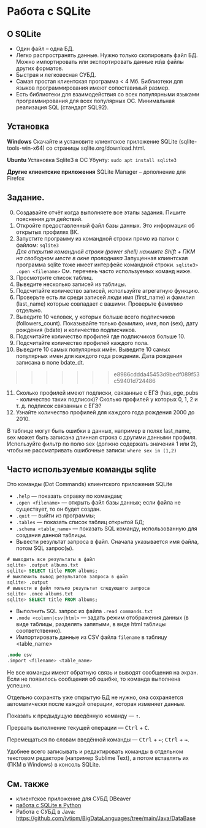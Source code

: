 # Работа с SQLite

## О SQLite
- Один файл – одна БД.
- Легко распространять данные. Нужно только скопировать файл БД. Можно импортировать или экспортировать данные из\в файлы других форматов.
- Быстрая и легковесная СУБД.
- Самая простая клиентская программа < 4 Мб. Библиотеки для языков программирования имеют сопоставимый размер.
- Есть библиотеки для взаимодействия со всех популярными языками программирования для всех популярных ОС.
Минимальная реализация SQL (стандарт SQL92).

## Установка
**Windows**
Скачайте и установите клиентское приложение SQLite (sqlite-tools-win-x64) 
со страницы sqlite.org/download.html.

**Ubuntu**
Установка Sqlite3 в ОС Убунту: `sudo apt install sqlite3`

**Другие клиентские приложения**
SQLite Manager – дополнение для Firefox

## Задание.

0. Создавайте отчёт когда выполняете все этапы задания. Пишите пояснения для действий.
1. Откройте предоставленный файл базы данных. Это информация об открытых профилях ВК.
2. Запустите программу из командной строки прямо из папки с файлом:
`sqlite3`\
*Для открытия командной строки (power shell) нажмите Shift + ПКМ на свободном месте в окне проводника*
Запущенная клиентская программа sqlite тоже имеет интерфейс командной строки. 
`sqlite3> .open <filename>`
См. перечень часто используемых команд ниже.
3. Просмотрите список таблиц.
4. Выведите несколько записей из таблицы.
5. Подсчитайте количество записей, используйте агрегатную функцию.
6. Проверьте есть ли среди записей люди имя (first_name) и фамилия (last_name) которые совпадает с вашими. Проверьте фамилию отдельно.
7. Выведите 10 человек, у которых больше всего подписчиков (followers_count). Показывайте только фамилию, имя, пол (sex), дату рождения (bdate) и количество подписчиков.
8. Подсчитайте количество профилей где подписчиков больше 10.
9. Подсчитайте количество профилей каждого пола.
10. Выведите 10 самых популярных имён. Выведите 10 самых популярных имен для каждого года рождения. Дата рождения записана в поле bdate_dt.
>>>>>>> e8986cddda45453d9bedf089f53c59401d724486
11. Сколько профилей имеют подписки, связанные с ЕГЭ (has_ege_pubs - количество таких подписок)? Сколько профилей у которых 0, 1, 2 и т. д. подписок связанных с ЕГЭ?
12. Узнайте количество профилей для каждого года рождения 2000 до 2010.

В таблице могут быть ошибки в данных, например в полях last_name, sex может быть записана длинная строка с другими данными профиля. Используйте фильтр по полю sex (должно содержать значения 1 или 2), чтобы не рассматривать ошибочные записи: `where sex in (1,2)`

## Часто используемые команды sqlite

Это команды (Dot Commands) клиентского приложения SQLite
- `.help` — показать справку по командам;
- `.open <filename>` — открыть файл базы данных; если файла не существует, то он будет создан.
- `.quit` — выйти из программы;
- `.tables` — показать список таблиц открытой БД;
- `.schema <table_name>` — показать SQL команду, использованную для создания данной таблицы.
- Вывести результат запроса в файл. Сначала указывается имя файла, потом SQL запрос(ы).
```sql
# выводить все результаты в файл
sqlite> .output albums.txt
sqlite> SELECT title FROM albums;
# выключить вывод результатов запроса в файл
sqlite> .output
# вывести в файл только результат следующего запроса
sqlite> .once albums.txt
sqlite> SELECT title FROM albums;
```
- Выполнить SQL запрос из файла `.read commands.txt`
- `.mode <column|csv|html>` — задать режим отображения данных (в виде таблицы, разделять запятыми, в виде html таблицы соответственно). 
- Импортировать данные из CSV файла `filename` в таблицу <table_name>
```sql
.mode csv
.import <filename> <table_name>
```

Не все команды имеют обратную связь и выводят сообщения на экран. Если не появилось сообщения об ошибке, то команда выполнена успешно.

Отдельно сохранять уже открытую БД не нужно, она сохраняется автоматически после каждой операции, которая изменяет данные.

Показать к предыдущую введённую команду — <kbd>&uarr;</kbd>.

Прервать выполнение текущей операции — <kbd>Ctrl</kbd> + <kbd>C</kbd>.

Перемещаться по словам введённой команды — <kbd>Ctrl</kbd> + <kbd>&larr;</kbd>; <kbd>Ctrl</kbd> + <kbd>&rarr;</kbd>.

Удобнее всего записывать и редактировать команды в отдельном текстовом редакторе (например Sublime Text), а потом вставлять их (ПКМ в Windows) в консоль SQLite.


## См. также
- клиентское приложение для СУБД DBeaver
- [работа с SQLite в Python](python.md)
- Работа с СУБД в Java: https://github.com/ivtipm/BigDataLanguages/tree/main/Java/DataBase
